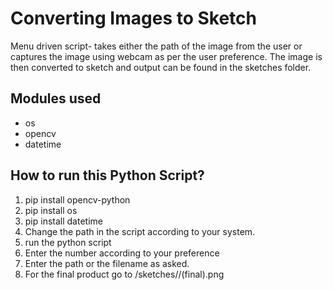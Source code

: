 # Converting Images to Sketch

Menu driven script- takes either the path of the image from the user or captures the image using webcam as per the user preference. The image is then converted to sketch and output can be found in the sketches folder.

## Modules used

- os
- opencv
- datetime

## How to run this Python Script?

1. pip install opencv-python
2. pip install os
3. pip install datetime
4. Change the path in the script according to your system.
5. run the python script
6. Enter the number according to your preference
7. Enter the path or the filename as asked.
8. For the final product go to /sketches/<filename>/<filename>(final).png

